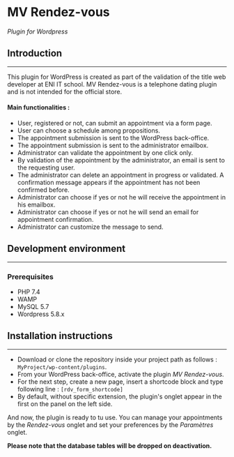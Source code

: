 # MV Rendez-vous

<em>Plugin for Wordpress</em>

## Introduction
<hr>

This plugin for WordPress is created as part of the validation of the title web developer at ENI IT school. MV Rendez-vous is a telephone dating plugin and is not intended for the official store.

#### Main functionalities :

* User, registered or not, can submit an appointment via a form page.
* User can choose a schedule among propositions.
* The appointment submission is sent to the WordPress back-office.
* The appointment submission is sent to the administrator emailbox.
* Administrator can validate the appointment by one click only.
* By validation of the appointment by the administrator, an email is sent to the requesting user.
* The administrator can delete an appointment in progress or validated. A confirmation message appears if the appointment has not been confirmed before.
* Administrator can choose if yes or not he will receive the appointment in his emailbox.
* Administrator can choose if yes or not he will send an email for appointment confirmation.
* Administrator can customize the message to send.

## Development environment 
<hr>

### Prerequisites

* PHP 7.4
* WAMP
* MySQL 5.7
* Wordpress 5.8.x

## Installation instructions
<hr>

* Download or clone the repository inside your project path as follows : `MyProject/wp-content/plugins`.
* From your WordPress back-office, activate the plugin *MV Rendez-vous*.
* For the next step, create a new page, insert a shortcode block and type following line : `[rdv_form_shortcode]`
* By default, without specific extension, the plugin's onglet appear in the first on the panel on the left side.

And now, the plugin is ready to tu use. You can manage your appointments by the *Rendez-vous* onglet and set your preferences by the *Paramètres* onglet.


**Please note that the database tables will be dropped on deactivation.**

###
